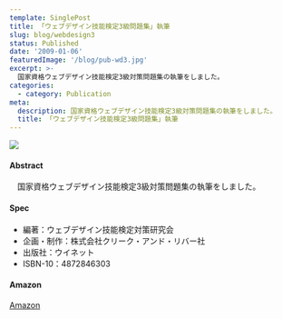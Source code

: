 ```yaml
---
template: SinglePost
title: 「ウェブデザイン技能検定3級問題集」執筆
slug: blog/webdesign3
status: Published
date: '2009-01-06'
featuredImage: '/blog/pub-wd3.jpg'
excerpt: >-
  国家資格ウェブデザイン技能検定3級対策問題集の執筆をしました。
categories:
  - category: Publication
meta:
  description: 国家資格ウェブデザイン技能検定3級対策問題集の執筆をしました。
  title: 「ウェブデザイン技能検定3級問題集」執筆
---
```


![](/blog/pub-wd3.jpg)

#### Abstract

　国家資格ウェブデザイン技能検定3級対策問題集の執筆をしました。

#### Spec

- 編著：ウェブデザイン技能検定対策研究会
- 企画・制作：株式会社クリーク・アンド・リバー社
- 出版社：ウイネット
- ISBN-10：4872846303

#### Amazon

[Amazon](https://amzn.to/3al0OYq)